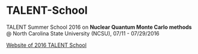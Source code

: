 # TALENT-School
TALENT Summer School 2016 on __Nuclear Quantum Monte Carlo methods__
@ North Carolina State University (NCSU), 07/11 - 07/29/2016

[Website of 2016 TALENT School](https://qmc2016.wordpress.ncsu.edu/)
